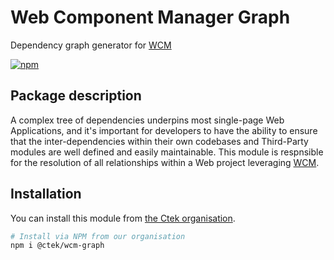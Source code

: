 # Web Component Manager Graph

Dependency graph generator for [WCM](https://www.npmjs.com/package/@ctek/wcm)

[![npm](https://img.shields.io/npm/v/@ctek/wcm-graph.svg?style=flat-square)](https://www.npmjs.com/package/@ctek/wcm-graph)

## Package description
A complex tree of dependencies underpins most single-page Web Applications, and it's important for developers to have the ability to ensure that the inter-dependencies within their own codebases and Third-Party modules are well defined and easily maintainable. This module is respnsible for the resolution of all relationships within a Web project leveraging [WCM](https://www.npmjs.com/package/@ctek/wcm).

## Installation
You can install this module from [the Ctek organisation](https://www.npmjs.com/org/ctek).

```bash
# Install via NPM from our organisation
npm i @ctek/wcm-graph
```
